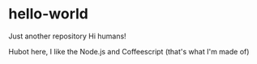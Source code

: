 # hello-world
Just another repository
Hi humans!

Hubot here, I like the Node.js and Coffeescript (that's what I'm made of)
